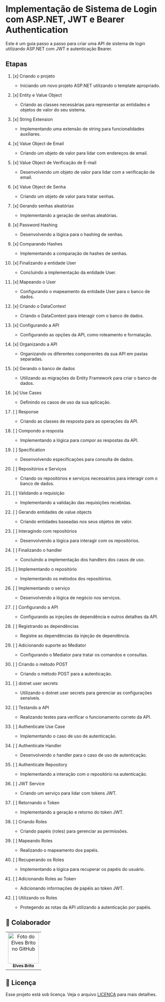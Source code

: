 # Implementação de Sistema de Login com ASP.NET, JWT e Bearer Authentication

Este é um guia passo a passo para criar uma API de sistema de login utilizando ASP.NET com JWT e autenticação Bearer.

## Etapas

1. [x] Criando o projeto

   - Iniciando um novo projeto ASP.NET utilizando o template apropriado.

2. [x] Entity e Value Object

   - Criando as classes necessárias para representar as entidades e objetos de valor do seu sistema.

3. [x] String Extension

   - Implementando uma extensão de string para funcionalidades auxiliares.

4. [x] Value Object de Email

   - Criando um objeto de valor para lidar com endereços de email.

5. [x] Value Object de Verificação de E-mail

   - Desenvolvendo um objeto de valor para lidar com a verificação de email.

6. [x] Value Object de Senha

   - Criando um objeto de valor para tratar senhas.

7. [x] Gerando senhas aleatórias

   - Implementando a geração de senhas aleatórias.

8. [x] Password Hashing

   - Desenvolvendo a lógica para o hashing de senhas.

9. [x] Comparando Hashes

   - Implementando a comparação de hashes de senhas.

10. [x] Finalizando a entidade User

    - Concluindo a implementação da entidade User.

11. [x] Mapeando o User

    - Configurando o mapeamento da entidade User para o banco de dados.

12. [x] Criando o DataContext

    - Criando o DataContext para interagir com o banco de dados.

13. [x] Configurando a API

    - Configurando as opções da API, como roteamento e formatação.

14. [x] Organizando a API

    - Organizando os diferentes componentes da sua API em pastas separadas.

15. [x] Gerando o banco de dados

    - Utilizando as migrações do Entity Framework para criar o banco de dados.

16. [x] Use Cases

    - Definindo os casos de uso da sua aplicação.

17. [ ] Response

    - Criando as classes de resposta para as operações da API.

18. [ ] Compondo a resposta

    - Implementando a lógica para compor as respostas da API.

19. [ ] Specification

    - Desenvolvendo especificações para consulta de dados.

20. [ ] Repositórios e Serviços

    - Criando os repositórios e serviços necessários para interagir com o banco de dados.

21. [ ] Validando a requisição

    - Implementando a validação das requisições recebidas.

22. [ ] Gerando entidades de value objects

    - Criando entidades baseadas nos seus objetos de valor.

23. [ ] Interagindo com repositórios

    - Desenvolvendo a lógica para interagir com os repositórios.

24. [ ] Finalizando o handler

    - Concluindo a implementação dos handlers dos casos de uso.

25. [ ] Implementando o repositório

    - Implementando os métodos dos repositórios.

26. [ ] Implementando o serviço

    - Desenvolvendo a lógica de negócio nos serviços.

27. [ ] Configurando a API

    - Configurando as injeções de dependência e outros detalhes da API.

28. [ ] Registrando as dependências

    - Registre as dependências da injeção de dependência.

29. [ ] Adicionando suporte ao Mediator

    - Configurando o Mediator para tratar os comandos e consultas.

30. [ ] Criando o método POST

    - Criando o método POST para a autenticação.

31. [ ] dotnet user secrets

    - Utilizando o dotnet user secrets para gerenciar as configurações sensíveis.

32. [ ] Testando a API

    - Realizando testes para verificar o funcionamento correto da API.

33. [ ] Authenticate Use Case

    - Implementando o caso de uso de autenticação.

34. [ ] Authenticate Handler

    - Desenvolvendo o handler para o caso de uso de autenticação.

35. [ ] Authenticate Repository

    - Implementando a interação com o repositório na autenticação.

36. [ ] JWT Service

    - Criando um serviço para lidar com tokens JWT.

37. [ ] Retornando o Token

    - Implementando a geração e retorno do token JWT.

38. [ ] Criando Roles

    - Criando papéis (roles) para gerenciar as permissões.

39. [ ] Mapeando Roles

    - Realizando o mapeamento dos papéis.

40. [ ] Recuperando os Roles

    - Implementando a lógica para recuperar os papéis do usuário.

41. [ ] Adicionando Roles ao Token

    - Adicionando informações de papéis ao token JWT.

42. [ ] Utilizando os Roles
    - Protegendo as rotas da API utilizando a autenticação por papéis.

## 🤝 Colaborador

<table>
  <tr>
    <td align="center">
      <a href="#">
        <img src="https://github.com/elvesbd.png" width="100px;" alt="Foto do Elves Brito no GitHub"/><br>
        <sub>
          <b>Elves Brito</b>
        </sub>
      </a>
    </td>
  </tr>
</table>

## 📝 Licença

Esse projeto está sob licença. Veja o arquivo [LICENÇA](LICENSE.md) para mais detalhes.
